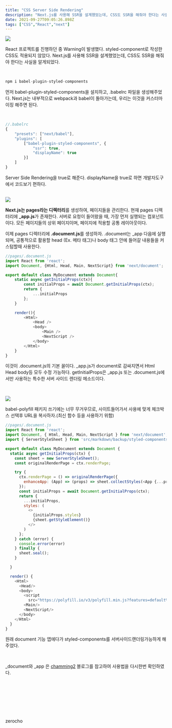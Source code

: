 ```yaml
---
title: "CSS Server Side Rendering"
description: "Next.js를 사용해 SSR을 설계했었는데, CSS도 SSR을 해줘야 한다는 사실을 알게되었다."
date: 2021-09-27T09:05:26.898Z
tags: ["CSS","React","next"]
---
```

![](/images/c3ee17ed-2968-47df-ab88-2b8d72ada053-image.png)

React 프로젝트를 진행하던 중 Warning이 발생했다. styled-component로 작성한 CSS도 적용되지 않았다. Next.js를 사용해 SSR을 설계했었는데, CSS도 SSR을 해줘야 한다는 사실을 알게되었다.

<br />

```js
npm i babel-plugin-styled-components
```

먼저 babel-plugin-styled-components을 설치하고, .babelrc 파일을 생성해주었다. Next.js는 내부적으로 webpack과 babel이 돌아가는데, 우리는 이것을 커스터마이징 해주면 된다.

<br />

```js
//.babelrc
{
    "presets": ["next/babel"],
    "plugins": [
        ["babel-plugin-styled-components", {
            "ssr": true,
            "displayName": true
        }]
    ]
}
```
Server Side Rendering을 true로 해준다. 
displayName을 true로 하면 개발자도구에서 코드보기 편하다.

<br />

<img src="https://blog.kakaocdn.net/dn/czaFFD/btqAWcKNmbF/HCsYrgCKYpJmKmhB9VfIh0/img.png" />

**Next.js는 pages라는 디렉터리**를 생성하여, 페이지들을 관리한다. 현재 pages 디렉터리에 **_app.js**가 존재한다. 서버로 요청이 들어왔을 때, 가장 먼저 실행되는 컴포넌트이다. 모든 페이지들의 상위 페이지이며, 페이지에 적용할 공통 레이아웃이다. 

이제 pages 디렉터리에 **.document.js**를 생성하자.
.document는 _app 다음에 실행되며, 공통적으로 활용할 head (Ex. 메타 태그)나 body 태그 안에 들어갈 내용들을 커스텀할때 사용한다.

```js
//pages/.document.js
import React from 'react';
import Document, {Html, Head, Main, NextScript} from 'next/document';

export default class MyDocument extends Document{
    static async getInitialProps(ctx){
        const initialProps = await Document.getInitialProps(ctx);
        return {
            ...initialProps
        };
    }

    render(){
        <Html>
            <Head />
            <body>
                <Main />
                <NextScript />
            </body>
        </Html>
    }
}
```
이것이 .document.js의 기본 꼴이다. _app.js가 document로 감싸지면서 Html Head body등 모두 수정 가능하다. getInitialProps은 _app.js 또는 .document.js에서만 사용하는 특수한 서버 사이드 렌더링 메소드이다.

<br />

![](/images/41ddcf28-34e0-433e-be3d-53aa47acfec6-image.png)

babel-polyfill 패키지 쓰기에는 너무 무거우므로, 사이트들어가서 사용에 맞게 체크박스 선택후 URL을 복사하자.(최신 함수 등을 사용하기 위함)

```js
//pages/.document.js
import React from 'react';
import Document, { Html, Head, Main, NextScript } from 'next/document';
import { ServerStyleSheet } from 'src/markdown/backup/styled-components';

export default class MyDocument extends Document {
  static async getInitialProps(ctx) {
    const sheet = new ServerStyleSheet();
    const originalRenderPage = ctx.renderPage;

    try {
      ctx.renderPage = () => originalRenderPage({
        enhanceApp: (App) => (props) => sheet.collectStyles(<App {...props} />)
      });
      const initialProps = await Document.getInitialProps(ctx);
      return {
        ...initialProps,
        styles: (
          <>
            {initialProps.styles}
            {sheet.getStyleElement()}
          </>
        )
      };
    } catch (error) {
      console.error(error)
    } finally {
      sheet.seal();
    }

  }

  render() {
    <Html>
      <Head/>
      <body>
        <script
          src="https://polyfill.io/v3/polyfill.min.js?features=default%2Ces2015%2Ces2016%2Ces2017%2Ces2018%2Ces2019"/>
        <Main/>
        <NextScript/>
      </body>
    </Html>
  }
}
```
원래 document 기능 앱에다가 styled-components를 서버사이드랜더링가능하게 해주었다.

<br />

_document와 _app 은 [chamming2](https://merrily-code.tistory.com/154) 블로그를 참고하여 사용법을 다시한번 확인하였다.

<br /><br /><br /><br /><br /><br /><br />
zerocho
